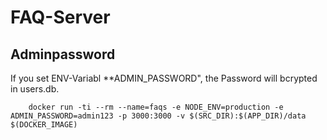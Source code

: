 # FAQ-Server


## Adminpassword
If you set ENV-Variabl **ADMIN_PASSWORD", the Password will bcrypted in users.db.


```
	docker run -ti --rm --name=faqs -e NODE_ENV=production -e ADMIN_PASSWORD=admin123 -p 3000:3000 -v $(SRC_DIR):$(APP_DIR)/data $(DOCKER_IMAGE)
```

